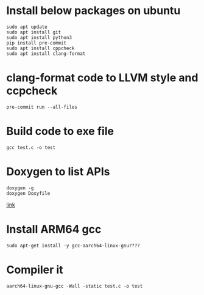 # Install below packages on ubuntu
```
sudo apt update 
sudo apt install git 
sudo apt install python3
pip install pre-commit    
sudo apt install cppcheck
sudo apt install clang-format
```

# clang-format code to LLVM style and ccpcheck
`pre-commit run --all-files`

# Build code to exe file 
`gcc test.c -o test`

# Doxygen to list APIs
```
doxygen -g
doxygen Doxyfile
```
[link](./html/files.html)

# Install ARM64 gcc
```
sudo apt-get install -y gcc-aarch64-linux-gnu????
```

# Compiler it
`aarch64-linux-gnu-gcc -Wall -static test.c -o test`
